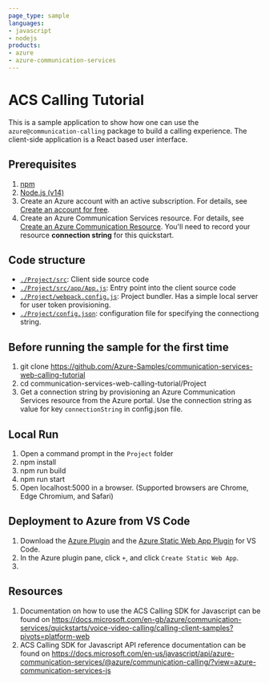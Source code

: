 ```yaml
---
page_type: sample
languages:
- javascript
- nodejs
products:
- azure
- azure-communication-services
---
```


# ACS Calling Tutorial
This is a sample application to show how one can use the `azure@communication-calling` package to build a calling experience. The client-side application is a React based user interface.  

## Prerequisites

1. [npm](https://www.npmjs.com/get-npm)
2. [Node.js (v14)](https://nodejs.org/en/download/)
3.  Create an Azure account with an active subscription. For details, see [Create an account for free](https://azure.microsoft.com/free/?WT.mc_id=A261C142F).
4. Create an Azure Communication Services resource. For details, see [Create an Azure Communication Resource](https://docs.microsoft.com/azure/communication-services/quickstarts/create-communication-resource). You'll need to record your resource **connection string** for this quickstart.

## Code structure

* [`./Project/src`](./Project/src): Client side source code
* [`./Project/src/app/App.js`](./Project/src/app/App.js): Entry point into the client source code 
* [`./Project/webpack.config.js`](./Project/webpack.config.js): Project bundler. Has a simple local server for user token provisioning.
* [`./Project/config.json`](./Project/config.json): configuration file for specifying the connectiong string.

## Before running the sample for the first time
1. git clone https://github.com/Azure-Samples/communication-services-web-calling-tutorial
2. cd communication-services-web-calling-tutorial/Project
3. Get a connection string by provisioning an Azure Communication Services resource from the Azure portal. Use the connection string as value for key `connectionString` in config.json file.

## Local Run
1. Open a command prompt in the `Project` folder
2. npm install
3. npm run build
4. npm run start
7. Open localhost:5000 in a browser. (Supported browsers are Chrome, Edge Chromium, and Safari)

## Deployment to Azure from VS Code
1. Download the [Azure Plugin](https://marketplace.visualstudio.com/items?itemName=ms-azuretools.vscode-azureresourcegroups) and the [Azure Static Web App Plugin](https://marketplace.visualstudio.com/items?itemName=ms-azuretools.vscode-azurestaticwebapps) for VS Code.
2. In the Azure plugin pane, click `+`, and click `Create Static Web App`.
3. 


## Resources

1. Documentation on how to use the ACS Calling SDK for Javascript can be found on https://docs.microsoft.com/en-gb/azure/communication-services/quickstarts/voice-video-calling/calling-client-samples?pivots=platform-web
2. ACS Calling SDK for Javascript API reference documentation can be found on https://docs.microsoft.com/en-us/javascript/api/azure-communication-services/@azure/communication-calling/?view=azure-communication-services-js
